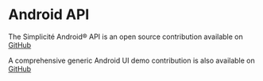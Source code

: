 Android API
===========

The Simplicité Android&reg; API is an open source contribution available on [GitHub](https://github.com/simplicitesoftware/android-api)

A comprehensive generic Android UI demo contribution is also available on [GitHub](https://github.com/simplicitesoftware/android-demo)